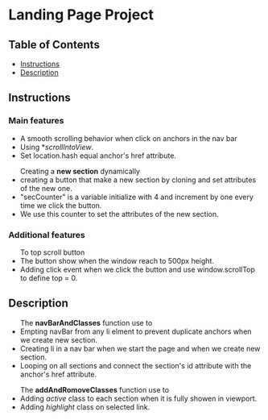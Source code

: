 <h1>Landing Page Project</h1>

<h2>Table of Contents</h2>

* [Instructions](#Instructions)
* [Description](#Description)

<h2>Instructions</h2>
<h3>Main features</h3>
<ul>
    <li>A smooth scrolling behavior when click on anchors in the nav bar</li>
        <li>Using *<em>scrollIntoView</em>.</li>
        <li>Set location.hash equal anchor's href attribute.</li>
</ul>
<ul>Creating a <b>new section</b> dynamically
    <li>creating a button that make a new section by cloning and set attributes of the new one.</li>
    <li>"secCounter" is a variable initialize with 4 and increment by one every time we click the button.</li>
    <li>We use this counter to set the attributes of the new section.</li>
</ul>
<h3>Additional features</h3>
<ul>To top scroll button
    <li>The button show when the window reach to 500px height.</li>
    <li>Adding click event when we click the button and use window.scrollTop to define top = 0.</li>
</ul>
<h2>Description</h2>
<ul>The <b>navBarAndClasses</b> function use to 
    <li>Empting navBar from any li elment to prevent duplicate anchors when we create new section.</li>
    <li>Creating li in a nav bar when we start the page and when we create new section.</li>
    <li>Looping on all sections and connect the section's id attribute with the anchor's href attribute.</li>
</ul>
<ul>The <b>addAndRomoveClasses</b> function use to
    <li>Adding <em>active</em> class to each section when it is fully showen in viewport.</li>
    <li>Adding <em>highlight</em> class on selected link.</li>
</ul>
